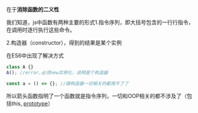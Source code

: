 在于**消除函数的二义性**

我们知道，js中函数有两种主要的形式1.指令序列，即大括号包含的一行行指令，在调用时逐行执行这些命令。

2.构造器（constructor），得到的结果是某个实例

在ES6中出现了解决方式

```js
class A {}
A(); //error,必须new实例化，说明是个构造器
```

```js
const a = () => {}; //跟构造器一切相关的都用不了了
```

所以箭头函数指明了一个函数就是指令序列，一切和OOP相关的都不涉及了（包括this, [prototype](./原型和原型链)）
